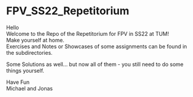 # FPV_SS22_Repetitorium

Hello\
Welcome to the Repo of the Repetitorium for FPV in SS22 at TUM!\
Make yourself at home.\
Exercises and Notes or Showcases of some assignments can be found in the subdirectories.

Some Solutions as well... but now all of them - you still need to do some things yourself.

Have Fun\
Michael and Jonas
